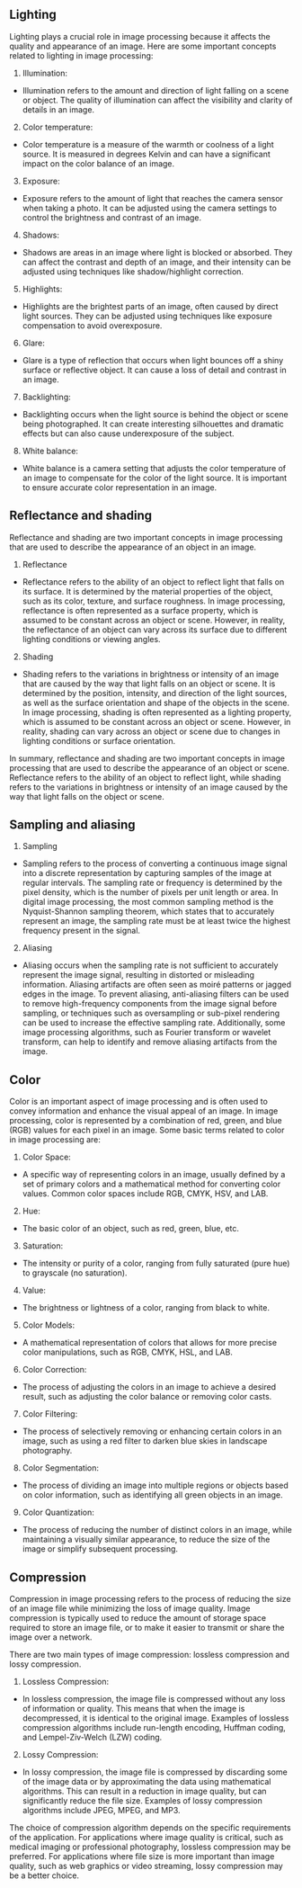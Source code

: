 ## Lighting

Lighting plays a crucial role in image processing because it affects the quality and appearance of an image. Here are some important concepts related to lighting in image processing:

1. Illumination:

- Illumination refers to the amount and direction of light falling on a scene or object. The quality of illumination can affect the visibility and clarity of details in an image.

2. Color temperature:

- Color temperature is a measure of the warmth or coolness of a light source. It is measured in degrees Kelvin and can have a significant impact on the color balance of an image.

3. Exposure:

- Exposure refers to the amount of light that reaches the camera sensor when taking a photo. It can be adjusted using the camera settings to control the brightness and contrast of an image.

4. Shadows:

- Shadows are areas in an image where light is blocked or absorbed. They can affect the contrast and depth of an image, and their intensity can be adjusted using techniques like shadow/highlight correction.

5. Highlights:

- Highlights are the brightest parts of an image, often caused by direct light sources. They can be adjusted using techniques like exposure compensation to avoid overexposure.

6. Glare:

- Glare is a type of reflection that occurs when light bounces off a shiny surface or reflective object. It can cause a loss of detail and contrast in an image.

7. Backlighting:

- Backlighting occurs when the light source is behind the object or scene being photographed. It can create interesting silhouettes and dramatic effects but can also cause underexposure of the subject.

8. White balance:

- White balance is a camera setting that adjusts the color temperature of an image to compensate for the color of the light source. It is important to ensure accurate color representation in an image.

## Reflectance and shading

Reflectance and shading are two important concepts in image processing that are used to describe the appearance of an object in an image.

1. Reflectance

- Reflectance refers to the ability of an object to reflect light that falls on its surface. It is determined by the material properties of the object, such as its color, texture, and surface roughness. In image processing, reflectance is often represented as a surface property, which is assumed to be constant across an object or scene. However, in reality, the reflectance of an object can vary across its surface due to different lighting conditions or viewing angles.

2. Shading

- Shading refers to the variations in brightness or intensity of an image that are caused by the way that light falls on an object or scene. It is determined by the position, intensity, and direction of the light sources, as well as the surface orientation and shape of the objects in the scene. In image processing, shading is often represented as a lighting property, which is assumed to be constant across an object or scene. However, in reality, shading can vary across an object or scene due to changes in lighting conditions or surface orientation.

In summary, reflectance and shading are two important concepts in image processing that are used to describe the appearance of an object or scene. Reflectance refers to the ability of an object to reflect light, while shading refers to the variations in brightness or intensity of an image caused by the way that light falls on the object or scene.

## Sampling and aliasing

1. Sampling

- Sampling refers to the process of converting a continuous image signal into a discrete representation by capturing samples of the image at regular intervals. The sampling rate or frequency is determined by the pixel density, which is the number of pixels per unit length or area. In digital image processing, the most common sampling method is the Nyquist-Shannon sampling theorem, which states that to accurately represent an image, the sampling rate must be at least twice the highest frequency present in the signal.

2. Aliasing

- Aliasing occurs when the sampling rate is not sufficient to accurately represent the image signal, resulting in distorted or misleading information. Aliasing artifacts are often seen as moiré patterns or jagged edges in the image. To prevent aliasing, anti-aliasing filters can be used to remove high-frequency components from the image signal before sampling, or techniques such as oversampling or sub-pixel rendering can be used to increase the effective sampling rate. Additionally, some image processing algorithms, such as Fourier transform or wavelet transform, can help to identify and remove aliasing artifacts from the image.

## Color

Color is an important aspect of image processing and is often used to convey information and enhance the visual appeal of an image. In image processing, color is represented by a combination of red, green, and blue (RGB) values for each pixel in an image. Some basic terms related to color in image processing are:

1. Color Space:

- A specific way of representing colors in an image, usually defined by a set of primary colors and a mathematical method for converting color values. Common color spaces include RGB, CMYK, HSV, and LAB.

2. Hue:

- The basic color of an object, such as red, green, blue, etc.

3. Saturation:

- The intensity or purity of a color, ranging from fully saturated (pure hue) to grayscale (no saturation).

4. Value:

- The brightness or lightness of a color, ranging from black to white.

5. Color Models:

- A mathematical representation of colors that allows for more precise color manipulations, such as RGB, CMYK, HSL, and LAB.

6. Color Correction:

- The process of adjusting the colors in an image to achieve a desired result, such as adjusting the color balance or removing color casts.

7. Color Filtering:

- The process of selectively removing or enhancing certain colors in an image, such as using a red filter to darken blue skies in landscape photography.

8. Color Segmentation:

- The process of dividing an image into multiple regions or objects based on color information, such as identifying all green objects in an image.

9. Color Quantization:

- The process of reducing the number of distinct colors in an image, while maintaining a visually similar appearance, to reduce the size of the image or simplify subsequent processing.

## Compression

Compression in image processing refers to the process of reducing the size of an image file while minimizing the loss of image quality. Image compression is typically used to reduce the amount of storage space required to store an image file, or to make it easier to transmit or share the image over a network.

There are two main types of image compression: lossless compression and lossy compression.

1. Lossless Compression:

- In lossless compression, the image file is compressed without any loss of information or quality. This means that when the image is decompressed, it is identical to the original image. Examples of lossless compression algorithms include run-length encoding, Huffman coding, and Lempel-Ziv-Welch (LZW) coding.

2. Lossy Compression:

- In lossy compression, the image file is compressed by discarding some of the image data or by approximating the data using mathematical algorithms. This can result in a reduction in image quality, but can significantly reduce the file size. Examples of lossy compression algorithms include JPEG, MPEG, and MP3.

The choice of compression algorithm depends on the specific requirements of the application. For applications where image quality is critical, such as medical imaging or professional photography, lossless compression may be preferred. For applications where file size is more important than image quality, such as web graphics or video streaming, lossy compression may be a better choice.
